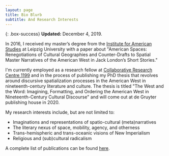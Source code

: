 ```yaml
---
layout: page
title: Bio Blurb
subtitle: And Research Interests
---
```


{: .box-success}
**Updated:** December 4, 2019.

In 2016, I received my master’s degree from the [Institute for American Studies](http://americanstudies.uni-leipzig.de) at Leipzig University with a paper about "American Spaces: Renegotiations of Cultural Geographies and Counter-Drafts to Spatial Master Narratives of the American West in Jack London’s Short Stories."

I'm currently employed as a research fellow at [Collaborative Research Centre 1199](https://research.uni-leipzig.de/~sfb1199/) and in the process of publishing my PhD thesis that revolves around discursive spatialization processes in the American West in nineteenth-century literature and culture. The thesis is titled "The West and the Word: Imagining, Formatting, and Ordering the American West in Nineteenth-Century Cultural Discourse" and will come out at de Gruyter publishing house in 2020.

My research interests include, but are not limited to:

* Imaginations and representations of spatio-cultural (meta)narratives
* The literary nexus of space, mobility, agency, and otherness
* Trans-hemispheric and trans-oceanic visions of New Imperialism
* Religious and (sub)cultural radicalism

A complete list of publications can be found [here](../publications).
